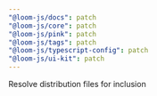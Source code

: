 ```yaml
---
"@loom-js/docs": patch
"@loom-js/core": patch
"@loom-js/pink": patch
"@loom-js/tags": patch
"@loom-js/typescript-config": patch
"@loom-js/ui-kit": patch
---
```


Resolve distribution files for inclusion
